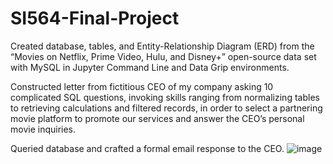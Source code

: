 # SI564-Final-Project

Created database, tables, and Entity-Relationship Diagram (ERD) from the “Movies on Netflix, Prime Video, Hulu, and Disney+” open-source data set with MySQL in Jupyter Command Line and Data Grip environments. 

Constructed letter from fictitious CEO of my company asking 10 complicated SQL questions, invoking skills ranging from normalizing tables to retrieving calculations and filtered records, in order to select a partnering movie platform to promote our services and answer the CEO’s personal movie inquiries. 

Queried database and crafted a formal email response to the CEO. 
![image](https://user-images.githubusercontent.com/51868494/118881913-943a9c00-b8c1-11eb-9a51-03fab8b26c66.png)
